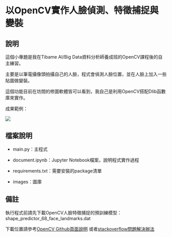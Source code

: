 # 以OpenCV實作人臉偵測、特徵捕捉與變裝

## 說明

這個小專題是我在Tibame AI/Big Data資料分析師養成班的OpenCV課程後的自主練習。

主要是以筆電攝像頭拍攝自己的人臉，程式會偵測人臉位置，並在人臉上加入一些貼圖做變裝。

這個功能目前在坊間的修圖軟體皆可以看到，我自己是利用OpenCV搭配Dlib函數庫來實作。

成果範例：

![](./images/demo.gif)


## 檔案說明

* main.py：主程式

* document.ipynb：Jupyter Notebook檔案，說明程式實作過程

* requirements.txt：需要安裝的package清單

* images：圖庫

## 備註

執行程式前請先下載OpenCV人臉特徵捕捉的預訓練模型：shape_predictor_68_face_landmarks.dat

下載位置請參考[OpenCV Github頁面說明](https://github.com/davisking/dlib/blob/master/python_examples/face_landmark_detection.py)
或者[stackoverflow問題解決辦法](https://stackoverflow.com/questions/64643440/how-do-i-fix-runtimeerror-unable-to-open-shape-predictor-68-face-landmarks-dat)